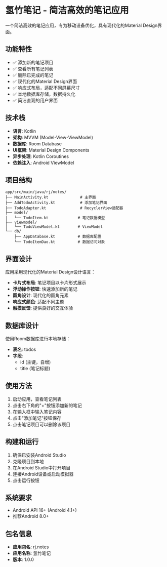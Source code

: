 # 氢竹笔记 - 简洁高效的笔记应用

一个简洁高效的笔记应用，专为移动设备优化，具有现代化的Material Design界面。

## 功能特性

- ✅ 添加新的笔记项目
- ✅ 查看所有笔记列表
- ✅ 删除已完成的笔记
- ✅ 现代化的Material Design界面
- ✅ 响应式布局，适配不同屏幕尺寸
- ✅ 本地数据库存储，数据持久化
- ✅ 简洁直观的用户界面

## 技术栈

- **语言**: Kotlin
- **架构**: MVVM (Model-View-ViewModel)
- **数据库**: Room Database
- **UI框架**: Material Design Components
- **异步处理**: Kotlin Coroutines
- **依赖注入**: Android ViewModel

## 项目结构

```
app/src/main/java/rj/notes/
├── MainActivity.kt              # 主界面
├── AddTodoActivity.kt           # 添加笔记界面
├── TodoAdapter.kt               # RecyclerView适配器
├── model/
│   └── TodoItem.kt             # 笔记数据模型
├── viewmodel/
│   └── TodoViewModel.kt        # ViewModel
└── db/
    ├── AppDatabase.kt          # 数据库配置
    └── TodoItemDao.kt          # 数据访问对象
```

## 界面设计

应用采用现代化的Material Design设计语言：

- **卡片式布局**: 笔记项目以卡片形式展示
- **浮动操作按钮**: 快速添加新的笔记
- **圆角设计**: 现代化的圆角元素
- **响应式颜色**: 适配不同主题
- **触摸反馈**: 提供良好的交互体验

## 数据库设计

使用Room数据库进行本地存储：

- **表名**: todos
- **字段**: 
  - id (主键，自增)
  - title (笔记标题)

## 使用方法

1. 启动应用，查看笔记列表
2. 点击右下角的"+"按钮添加新的笔记
3. 在输入框中输入笔记内容
4. 点击"添加笔记"按钮保存
5. 点击笔记项目可以删除该项目

## 构建和运行

1. 确保已安装Android Studio
2. 克隆项目到本地
3. 在Android Studio中打开项目
4. 连接Android设备或启动模拟器
5. 点击运行按钮

## 系统要求

- Android API 16+ (Android 4.1+)
- 推荐Android 8.0+

## 包名信息

- **应用包名**: rj.notes
- **应用名称**: 氢竹笔记
- **版本**: 1.0.0